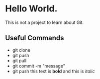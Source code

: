 # Hello World.

This is not a project to learn about Git.

## Useful Commands

- git clone
- git push
- git pull
- git commit -m "message"
- git push
this text is **bold** and this is *italic*